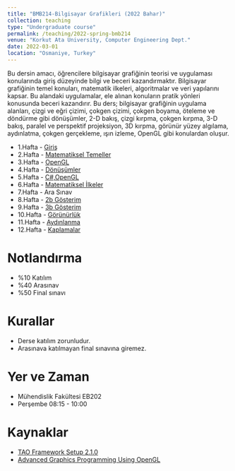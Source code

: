 ```yaml
---
title: "BMB214-Bilgisayar Grafikleri (2022 Bahar)"
collection: teaching
type: "Undergraduate course"
permalink: /teaching/2022-spring-bmb214
venue: "Korkut Ata University, Computer Engineering Dept."
date: 2022-03-01
location: "Osmaniye, Turkey"
---
```


Bu dersin amacı, öğrencilere bilgisayar grafiğinin teorisi ve uygulaması konularında giriş
düzeyinde bilgi ve beceri kazandırmaktır. Bilgisayar grafiğinin temel konuları, matematik ilkeleri,
algoritmalar ve veri yapılarını kapsar. Bu alandaki uygulamalar, ele alınan konuların pratik yönleri
konusunda beceri kazandırır. Bu ders; bilgisayar grafiğinin uygulama alanları, çizgi ve eğri çizimi,
çokgen çizimi, çokgen boyama, öteleme ve döndürme gibi dönüşümler, 2-D bakış, çizgi kırpma,
çokgen kırpma, 3-D bakış, paralel ve perspektif projeksiyon, 3D kırpma, görünür yüzey algılama,
aydınlatma, çokgen gerçekleme, ışın izleme, OpenGL gibi konulardan oluşur.




*  1.Hafta - [Giriş](bmb214/01.giris.pptx)
*  2.Hafta - [Matematiksel Temeller]()
*  3.Hafta - [OpenGL]()
*  4.Hafta - [Dönüşümler]()
*  5.Hafta - [C#,OpenGL]() 
*  6.Hafta - [Matematiksel İlkeler]()
*  7.Hafta - Ara Sınav
*  8.Hafta - [2b Gösterim]()
*  9.Hafta - [3b Gösterim]()
* 10.Hafta - [Görünürlük]()
* 11.Hafta - [Aydınlanma]()
* 12.Hafta - [Kaplamalar]()


Notlandırma
====== 
* %10 Katılım
* %40 Arasınav
* %50 Final sınavı


Kurallar
====== 
* Derse katılım zorunludur.
* Arasınava katılmayan final sınavına giremez.


Yer ve Zaman
====== 
* Mühendislik Fakültesi EB202
* Perşembe 08:15 - 10:00


Kaynaklar
====== 
* [TAO Framework Setup 2.1.0](https://sourceforge.net/projects/taoframework/files/)
* [Advanced Graphics Programming Using OpenGL](bmb214/OpenGL.pdf)



